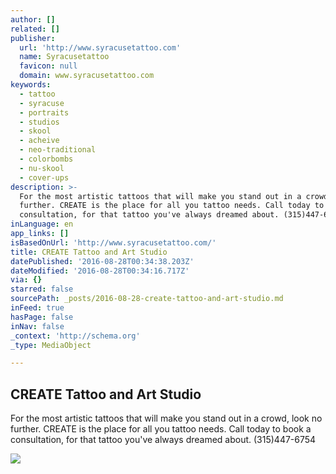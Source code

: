```yaml
---
author: []
related: []
publisher:
  url: 'http://www.syracusetattoo.com'
  name: Syracusetattoo
  favicon: null
  domain: www.syracusetattoo.com
keywords:
  - tattoo
  - syracuse
  - portraits
  - studios
  - skool
  - acheive
  - neo-traditional
  - colorbombs
  - nu-skool
  - cover-ups
description: >-
  For the most artistic tattoos that will make you stand out in a crowd, look no
  further. CREATE is the place for all you tattoo needs. Call today to book a
  consultation, for that tattoo you've always dreamed about. (315)447-6754
inLanguage: en
app_links: []
isBasedOnUrl: 'http://www.syracusetattoo.com/'
title: CREATE Tattoo and Art Studio
datePublished: '2016-08-28T00:34:38.203Z'
dateModified: '2016-08-28T00:34:16.717Z'
via: {}
starred: false
sourcePath: _posts/2016-08-28-create-tattoo-and-art-studio.md
inFeed: true
hasPage: false
inNav: false
_context: 'http://schema.org'
_type: MediaObject

---
```

<article style=""><h1>CREATE Tattoo and Art Studio</h1><p>For the most artistic tattoos that will make you stand out in a crowd, look no further. CREATE is the place for all you tattoo needs. Call today to book a consultation, for that tattoo you've always dreamed about. (315)447-6754</p><img src="http://www.syracusetattoo.com/publishImages/Index~~element11.jpg" /></article>